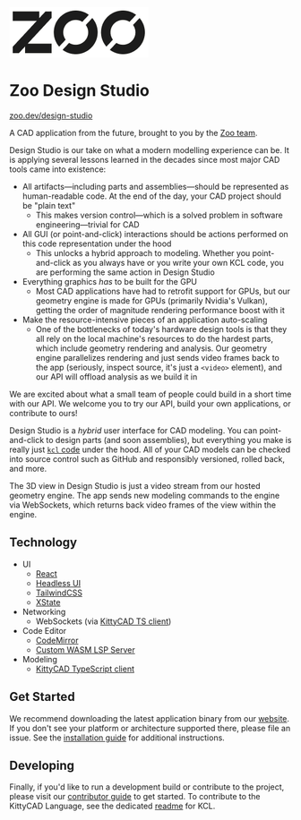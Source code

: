 ![Zoo Design Studio](/public/zma-logomark-outlined.png)

# Zoo Design Studio

[zoo.dev/design-studio](https://zoo.dev/design-studio)


A CAD application from the future, brought to you by the [Zoo team](https://zoo.dev).

Design Studio is our take on what a modern modelling experience can be. It is applying several lessons learned in the decades since most major CAD tools came into existence:

- All artifacts—including parts and assemblies—should be represented as human-readable code. At the end of the day, your CAD project should be "plain text"
  - This makes version control—which is a solved problem in software engineering—trivial for CAD
- All GUI (or point-and-click) interactions should be actions performed on this code representation under the hood
  - This unlocks a hybrid approach to modeling. Whether you point-and-click as you always have or you write your own KCL code, you are performing the same action in Design Studio
- Everything graphics _has_ to be built for the GPU
  - Most CAD applications have had to retrofit support for GPUs, but our geometry engine is made for GPUs (primarily Nvidia's Vulkan), getting the order of magnitude rendering performance boost with it
- Make the resource-intensive pieces of an application auto-scaling
  - One of the bottlenecks of today's hardware design tools is that they all rely on the local machine's resources to do the hardest parts, which include geometry rendering and analysis. Our geometry engine parallelizes rendering and just sends video frames back to the app (seriously, inspect source, it's just a `<video>` element), and our API will offload analysis as we build it in

We are excited about what a small team of people could build in a short time with our API. We welcome you to try our API, build your own applications, or contribute to ours!

Design Studio is a _hybrid_ user interface for CAD modeling. You can point-and-click to design parts (and soon assemblies), but everything you make is really just [`kcl` code](https://github.com/KittyCAD/kcl-experiments) under the hood. All of your CAD models can be checked into source control such as GitHub and responsibly versioned, rolled back, and more.

The 3D view in Design Studio is just a video stream from our hosted geometry engine. The app sends new modeling commands to the engine via WebSockets, which returns back video frames of the view within the engine.

## Technology

- UI
  - [React](https://react.dev/)
  - [Headless UI](https://headlessui.com/)
  - [TailwindCSS](https://tailwindcss.com/)
  - [XState](https://xstate.js.org/)
- Networking
  - WebSockets (via [KittyCAD TS client](https://github.com/KittyCAD/kittycad.ts))
- Code Editor
  - [CodeMirror](https://codemirror.net/)
  - [Custom WASM LSP Server](https://github.com/KittyCAD/modeling-app/tree/main/rust/kcl-lib/src/lsp/kcl)
- Modeling
  - [KittyCAD TypeScript client](https://github.com/KittyCAD/kittycad.ts)

## Get Started

We recommend downloading the latest application binary from our [website](https://zoo.dev/design-studio/download). If you don't see your platform or architecture supported there, please file an issue. See the [installation guide](INSTALL.md) for additional instructions.

## Developing

Finally, if you'd like to run a development build or contribute to the project, please visit our [contributor guide](CONTRIBUTING.md) to get started. To contribute to the KittyCAD Language, see the dedicated [readme](rust/kcl-lib/README.md) for KCL.
